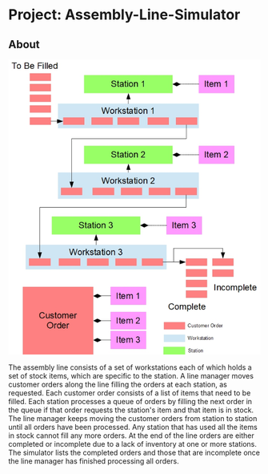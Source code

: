 # Project: Assembly-Line-Simulator

## About
![Assembly Line](assemblyline.jpg)

The assembly line consists of a set of workstations each of which holds a set of stock items, which are specific to the station. A line manager moves customer orders along the line filling the orders at each station, as requested. Each customer order consists of a list of items that need to be filled. Each station processes a queue of orders by filling the next order in the queue if that order requests the station's item and that item is in stock. The line manager keeps moving the customer orders from station to station until all orders have been processed. Any station that has used all the items in stock cannot fill any more orders. At the end of the line orders are either completed or incomplete due to a lack of inventory at one or more stations. The simulator lists the completed orders and those that are incomplete once the line manager has finished processing all orders.